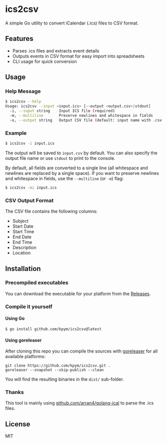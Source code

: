# ics2csv

A simple Go utility to convert iCalendar (.ics) files to CSV format.

## Features
- Parses .ics files and extracts event details
- Outputs events in CSV format for easy import into spreadsheets
- CLI usage for quick conversion

## Usage

### Help Message

```bash
$ ics2csv --help
Usage: ics2csv --input <input.ics> [--output <output.csv>|stdout]
  -i, --input string    Input ICS file (required)
  -m, --multiline       Preserve newlines and whitespace in fields
  -o, --output string   Output CSV file (default: input name with .csv extension, or 'stdout')
```  

### Example

```bash
$ ics2csv -i input.ics
```
The output will be saved to `input.csv` by default.
You can also specify the output file name or use `stdout` to print to the console.

By default, all fields are converted to a single line (all whitespace and newlines are replaced by a single space).
If you want to preserve newlines and whitespace in fields, use the `--multiline` (or `-m`) flag:

```bash
$ ics2csv -mi input.ics
```

### CSV Output Format
The CSV file contains the following columns:
- Subject
- Start Date
- Start Time
- End Date
- End Time
- Description
- Location

## Installation

### Precompiled executables

You can download the executable for your platform from the [Releases](https://github.com/kpym/ics2csv/releases).

### Compile it yourself

#### Using Go

```
$ go install github.com/kpym/ics2csv@latest
```

#### Using goreleaser

After cloning this repo you can compile the sources with [goreleaser](https://github.com/goreleaser/goreleaser/) for all available platforms:

```
git clone https://github.com/kpym/ics2csv.git .
goreleaser --snapshot --skip-publish --clean
```

You will find the resulting binaries in the `dist/` sub-folder.

### Thanks

This tool is mainly using [github.com/arran4/golang-ical](http://github.com/arran4/golang-ical) to parse the .ics files.

## License
MIT
